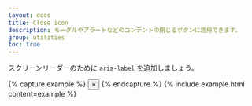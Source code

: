 ```yaml
---
layout: docs
title: Close icon
description: モーダルやアラートなどのコンテントの閉じるボタンに活用できます。
group: utilities
toc: true
---
```

<!-- ---
layout: docs
title: Close icon
description: Use a generic close icon for dismissing content like modals and alerts.
group: utilities
toc: true
--- -->

<!-- **Be sure to include text for screen readers**, as we've done with `aria-label`. -->
スクリーンリーダーのために `aria-label` を追加しましょう。

{% capture example %}
<button type="button" class="close" aria-label="Close">
  <span aria-hidden="true">&times;</span>
</button>
{% endcapture %}
{% include example.html content=example %}
